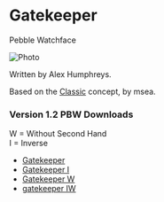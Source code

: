 Gatekeeper
==========

Pebble Watchface

![Photo](https://raw.github.com/alex-humphreys/Gatekeeper/master/releases/watch-mockup.png)

Written by Alex Humphreys.

Based on the [Classic](http://www.mypebblefaces.com/view?fID=253) concept, by msea.

### Version 1.2 PBW Downloads

W = Without Second Hand     
I = Inverse

* [Gatekeeper](https://github.com/alex-humphreys/Gatekeeper/blob/master/releases/gatekeeper-inverse-wosec.pbw?raw=true)
* [Gatekeeper I](https://github.com/alex-humphreys/Gatekeeper/blob/master/releases/gatekeeper-inverse.pbw?raw=true)
* [Gatekeeper W](https://github.com/alex-humphreys/Gatekeeper/blob/master/releases/gatekeeper-wosec.pbw?raw=true)
* [gatekeeper IW](https://github.com/alex-humphreys/Gatekeeper/blob/master/releases/gatekeeper-inverse-wosec.pbw?raw=true)
